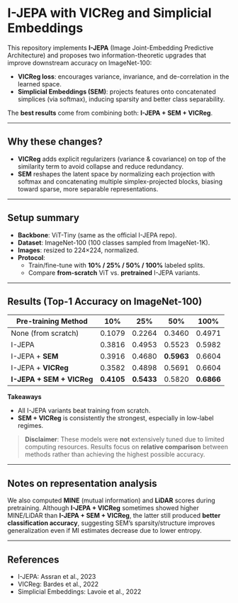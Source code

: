 # I-JEPA with VICReg and Simplicial Embeddings

This repository implements **I-JEPA** (Image Joint-Embedding Predictive Architecture) and proposes two information-theoretic upgrades that improve downstream accuracy on ImageNet-100:

- **VICReg loss**: encourages variance, invariance, and de-correlation in the learned space.
- **Simplicial Embeddings (SEM)**: projects features onto concatenated simplices (via softmax), inducing sparsity and better class separability.

The **best results** come from combining both: **I-JEPA + SEM + VICReg**.

---

## Why these changes?

- **VICReg** adds explicit regularizers (variance & covariance) on top of the similarity term to avoid collapse and reduce redundancy.
- **SEM** reshapes the latent space by normalizing each projection with softmax and concatenating multiple simplex-projected blocks, biasing toward sparse, more separable representations.

---

## Setup summary

- **Backbone**: ViT-Tiny (same as the official I-JEPA repo).
- **Dataset**: ImageNet-100 (100 classes sampled from ImageNet-1K).
- **Images**: resized to 224×224, normalized.
- **Protocol**:
  - Train/fine-tune with **10% / 25% / 50% / 100%** labeled splits.
  - Compare **from-scratch** ViT vs. **pretrained** I-JEPA variants.

---

## Results (Top-1 Accuracy on ImageNet-100)

| Pre-training Method         | 10%    | 25%    | 50%    | 100%   |
|----------------------------|:------:|:------:|:------:|:------:|
| None (from scratch)        | 0.1079 | 0.2264 | 0.3460 | 0.4971 |
| I-JEPA                     | 0.3816 | 0.4953 | 0.5523 | 0.5982 |
| I-JEPA + **SEM**           | 0.3916 | 0.4680 | **0.5963** | 0.6604 |
| I-JEPA + **VICReg**        | 0.3582 | 0.4898 | 0.5691 | 0.6604 |
| **I-JEPA + SEM + VICReg**  | **0.4105** | **0.5433** | 0.5820 | **0.6866** |

**Takeaways**

- All I-JEPA variants beat training from scratch.
- **SEM + VICReg** is consistently the strongest, especially in low-label regimes.

> **Disclaimer**: These models were **not** extensively tuned due to limited computing resources. Results focus on **relative comparison** between methods rather than achieving the highest possible accuracy.

---

## Notes on representation analysis

We also computed **MINE** (mutual information) and **LiDAR** scores during pretraining. Although **I-JEPA + VICReg** sometimes showed higher MINE/LiDAR than **I-JEPA + SEM + VICReg**, the latter still produced **better classification accuracy**, suggesting SEM’s sparsity/structure improves generalization even if MI estimates decrease due to lower entropy.

---

## References

- I-JEPA: Assran et al., 2023  
- VICReg: Bardes et al., 2022  
- Simplicial Embeddings: Lavoie et al., 2022
